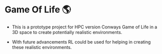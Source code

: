 # Game Of Life 🌎 

- This is a prototype project for HPC version Conways Game of Life in a 3D space to create potentially realistic environments.

- With future advancements RL could be used for helping in creating these realistic environments.
